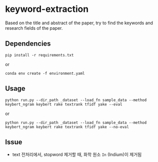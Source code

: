 # keyword-extraction

Based on the title and abstract of the paper, try to find the keywords and research fields of the paper.

## Dependencies

```
pip install -r requirements.txt
```

or

```
conda env create -f environment.yaml
```

## Usage

```
python run.py --dir_path _dataset --load_fn sample_data --method keybert_ngram keybert rake textrank tfidf yake --eval
```

or

```
python run.py --dir_path _dataset --load_fn sample_data --method keybert_ngram keybert rake textrank tfidf yake --no-eval
```

## Issue

- text 전처리에서, stopword 제거할 때, 화학 원소 `In` (Indium)이 제거됨
